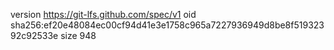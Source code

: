 version https://git-lfs.github.com/spec/v1
oid sha256:ef20e48084ec00cf94d41e3e1758c965a7227936949d8be8f51932392c92533e
size 948
